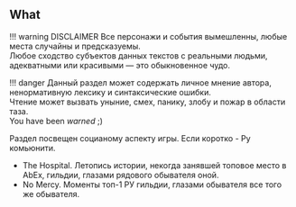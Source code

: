 What
----

!!! warning DISCLAIMER
    Все персонажи и события вымешленны, любые места случайны и предсказуемы.  
    Любое сходство субъектов данных текстов с реальными людьми, адекватными или красивыми — это обыкновенное чудо.  

!!! danger
    Данный раздел может содержать личное мнение автора, ненормативную лексику и синтаксические ошибки.  
    Чтение может вызвать уныние, смех, панику, злобу и пожар в области таза.  
    You have been _warned_ ;)

Раздел посвещен социаному аспекту игры.
Если коротко - Ру комьюнити.

- The Hospital. Летопись истории, некогда занявшей топовое место в AbEx, гильдии, глазами рядового обывателя оной.
- No Mercy. Моменты топ-1 РУ гильдии, глазами обывателя все того же обывателя.  

